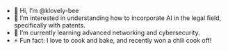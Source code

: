 - 👋 Hi, I’m @klovely-bee
- 👀 I’m interested in understanding how to incorporate AI in the legal field, specifically with patents.
- 🌱 I’m currently learning advanced networking and cybersecurity.
- ⚡ Fun fact: I love to cook and bake, and recently won a chili cook off!

